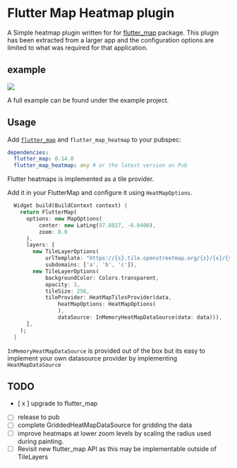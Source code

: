 # Flutter Map Heatmap plugin

A Simple heatmap plugin written for for [flutter_map](https://github.com/fleaflet/flutter_map) package. This plugin has been extracted from a larger app and the configuration options are limited to what was required for that application.

## example

![](https://github.com/tprebs/fluttermap_heatmap/blob/main/images/example.png)

A full example can be found under the example project.

## Usage

Add [`flutter_map`](https://github.com/fleaflet/flutter_map) and `flutter_map_heatmap` to your pubspec:

```yaml
dependencies:
  flutter_map: 0.14.0
  flutter_map_heatmap: any # or the latest version on Pub
```

Flutter heatmaps is implemented as a tile provider. 

Add it in your FlutterMap and configure it using `HeatMapOptions`.

```dart
  Widget build(BuildContext context) {
    return FlutterMap(
      options: new MapOptions(
          center: new LatLng(57.8827, -6.0400),
          zoom: 8.0
      ),
      layers: [
        new TileLayerOptions(
            urlTemplate: "https://{s}.tile.openstreetmap.org/{z}/{x}/{y}.png",
            subdomains: ['a', 'b', 'c']),
        new TileLayerOptions(
            backgroundColor: Colors.transparent,
            opacity: 1,
            tileSize: 256,
            tileProvider: HeatMapTilesProvider(data,
                heatMapOptions: HeatMapOptions(
                ),
                dataSource: InMemoryHeatMapDataSource(data: data))),
      ],
    );
  }
```

`InMemoryHeatMapDataSource` is provided out of the box but its easy to implement your own datasource 
provider by implementing `HeatMapDataSource`

## TODO
- [ x ] upgrade to flutter_map
- [ ] release to pub 
- [ ] complete GriddedHeatMapDataSource for gridding the data
- [ ] improve heatmaps at lower zoom levels by scaling the radius used during painting.
- [ ] Revisit new flutter_map API as this may be implementable outside of TileLayers
